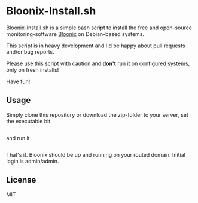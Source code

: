 # Bloonix-Install.sh

Bloonix-Install.sh is a simple bash script to install the free and open-source monitoring-software [Bloonix](https://bloonix.org/) on Debian-based systems.

This script is in heavy development and I'd be happy about pull requests and/or bug reports.

Please use this script with caution and **don't** run it on configured systems, only on fresh installs!

Have fun!

## Usage

Simply clone this repository or download the zip-folder to your server, set the executable bit
```chmod +x bloonix-install.sh
```
and run it
```bloonix-install.sh
```

That's it. Bloonix should be up and running on your routed domain. Initial login is admin/admin.

License
----

MIT

